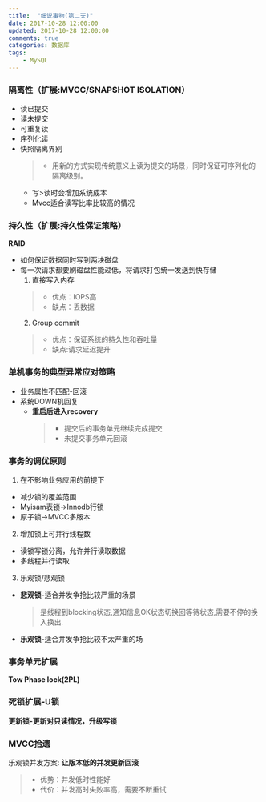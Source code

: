```yaml
---
title:  "细说事物(第二天)"
date: 2017-10-28 12:00:00
updated: 2017-10-28 12:00:00
comments: true
categories: 数据库
tags:
    - MySQL
---
```


### 隔离性（扩展:MVCC/SNAPSHOT ISOLATION）
* 读已提交
* 读未提交
* 可重复读
* 序列化读
* 快照隔离界别
  > * 用新的方式实现传统意义上读为提交的场景，同时保证可序列化的隔离级别。
  * 写>读时会增加系统成本
  * Mvcc适合读写比率比较高的情况
 <!-- more -->
### 持久性（扩展:持久性保证策略）
**RAID**
* 如何保证数据同时写到两块磁盘
* 每一次请求都要刷磁盘性能过低，将请求打包统一发送到快存储
  1. 直接写入内存
  > * 优点：IOPS高
  > * 缺点：丢数据
  2. Group commit
  > * 优点：保证系统的持久性和吞吐量
  > * 缺点:请求延迟提升

### 单机事务的典型异常应对策略
* 业务属性不匹配-回滚
* 系统DOWN机回复
  * **重启后进入recovery**
    >* 提交后的事务单元继续完成提交
    >* 未提交事务单元回滚

### 事务的调优原则
1. 在不影响业务应用的前提下
  * 减少锁的覆盖范围
  * Myisam表锁->Innodb行锁
  * 原子锁->MVCC多版本
2. 增加锁上可并行线程数
  * 读锁写锁分离，允许并行读取数据
  * 多线程并行读取
3. 乐观锁/悲观锁
  * **悲观锁**-适合并发争抢比较严重的场景
      > 是线程到blocking状态,通知信息OK状态切换回等待状态,需要不停的换入换出.
  * **乐观锁**-适合并发争抢比较不太严重的场

### 事务单元扩展
**Tow Phase lock(2PL)**

### 死锁扩展-U锁
**更新锁-更新对只读情况，升级写锁**

### MVCC拾遗
乐观锁并发方案: **让版本低的并发更新回滚**
>* 优势：并发低时性能好
>* 代价：并发高时失败率高，需要不断重试
